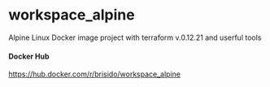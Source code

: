 # workspace_alpine
Alpine Linux Docker image project with terraform v.0.12.21 and userful tools

#### Docker Hub
https://hub.docker.com/r/brisido/workspace_alpine
